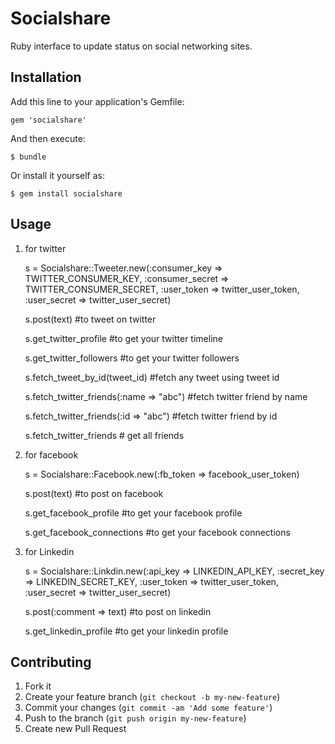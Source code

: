 # Socialshare

Ruby interface to update status on social networking sites.

## Installation

Add this line to your application's Gemfile:

    gem 'socialshare'

And then execute:

    $ bundle

Or install it yourself as:

    $ gem install socialshare

## Usage

1) for twitter

    s = Socialshare::Tweeter.new(:consumer_key => TWITTER_CONSUMER_KEY, 
                            :consumer_secret => TWITTER_CONSUMER_SECRET,
                            :user_token => twitter_user_token, 
                            :user_secret => twitter_user_secret)

    s.post(text)                              #to tweet on twitter

    s.get_twitter_profile                     #to get your twitter timeline

    s.get_twitter_followers                   #to get your twitter followers

    s.fetch_tweet_by_id(tweet_id)             #fetch any tweet using tweet id

    s.fetch_twitter_friends(:name => "abc")   #fetch twitter friend by name

    s.fetch_twitter_friends(:id => "abc")     #fetch twitter friend by id

    s.fetch_twitter_friends                   # get all friends

2) for facebook

    s = Socialshare::Facebook.new(:fb_token => facebook_user_token)

    s.post(text)                              #to post on facebook

    s.get_facebook_profile                    #to get your facebook profile  

    s.get_facebook_connections                #to get your facebook connections

3) for Linkedin

    s = Socialshare::Linkdin.new(:api_key => LINKEDIN_API_KEY, 
                                 :secret_key => LINKEDIN_SECRET_KEY,
                                 :user_token => twitter_user_token, 
                                 :user_secret => twitter_user_secret)

    s.post(:comment => text)                              #to post on linkedin

    s.get_linkedin_profile                    #to get your linkedin profile  

## Contributing

1. Fork it
2. Create your feature branch (`git checkout -b my-new-feature`)
3. Commit your changes (`git commit -am 'Add some feature'`)
4. Push to the branch (`git push origin my-new-feature`)
5. Create new Pull Request
